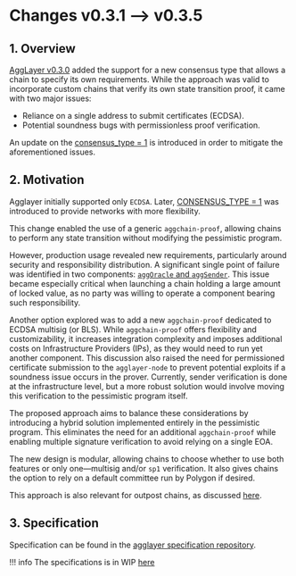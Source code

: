 # Changes v0.3.1 --> v0.3.5
## 1. Overview
[AggLayer v0.3.0](https://github.com/agglayer/protocol-research/blob/main/docs/ADRs/v0.3.0.md) added the support for a new consensus type that allows a chain to specify its own requirements. While the approach was valid to incorporate custom chains that verify its own state transition proof, it came with two major issues:

  - Reliance on a single address to submit certificates (ECDSA).
  - Potential soundness bugs with permissionless proof verification.

An update on the [consensus_type = 1](https://github.com/agglayer/protocol-research/blob/main/docs/ADRs/v0.3.0.md#generic-aggchains) is introduced in order to mitigate the aforementioned issues.

## 2. Motivation
Agglayer initially supported only `ECDSA`. Later, [CONSENSUS_TYPE = 1](https://github.com/agglayer/protocol-research/blob/main/docs/ADRs/v0.3.0.md) was introduced to provide networks with more flexibility.

This change enabled the use of a generic `aggchain-proof`, allowing chains to perform any state transition without modifying the pessimistic program.

However, production usage revealed new requirements, particularly around security and responsibility distribution. A significant single point of failure was identified in two components: [`aggOracle` and `aggSender`](https://github.com/agglayer/protocol-research/issues/161). This issue became especially critical when launching a chain holding a large amount of locked value, as no party was willing to operate a component bearing such responsibility.

Another option explored was to add a new `aggchain-proof` dedicated to ECDSA multisig (or BLS). While `aggchain-proof` offers flexibility and customizability, it increases integration complexity and imposes additional costs on Infrastructure Providers (IPs), as they would need to run yet another component. This discussion also raised the need for permissioned certificate submission to the `agglayer-node` to prevent potential exploits if a soundness issue occurs in the prover. Currently, sender verification is done at the infrastructure level, but a more robust solution would involve moving this verification to the pessimistic program itself.

The proposed approach aims to balance these considerations by introducing a hybrid solution implemented entirely in the pessimistic program. This eliminates the need for an additional `aggchain-proof` while enabling multiple signature verification to avoid relying on a single EOA.

The new design is modular, allowing chains to choose whether to use both features or only one—multisig and/or `sp1` verification. It also gives chains the option to rely on a default committee run by Polygon if desired.

This approach is also relevant for outpost chains, as discussed [here](https://github.com/agglayer/protocol-team-kanban/issues/645).

## 3. Specification
Specification can be found in the [agglayer specification repository](https://github.com/agglayer/specs/tree/main/specs).

!!! info
    The specifications is in WIP [here](https://github.com/agglayer/specs/pull/45)